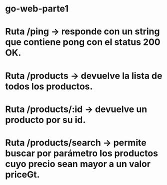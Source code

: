 # go-web-parte1

# Ruta /ping -> responde con un string que contiene pong con el status 200 OK.
# Ruta /products ->  devuelve la lista de todos los productos.
# Ruta /products/:id -> devuelve un producto por su id.
# Ruta /products/search ->  permite buscar por parámetro los productos cuyo precio sean mayor a un valor priceGt.

